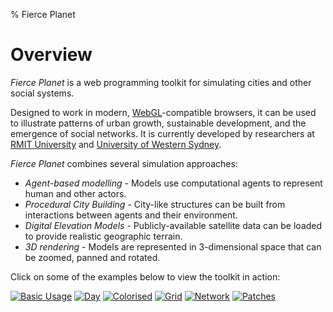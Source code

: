 % Fierce Planet


# Overview

*Fierce Planet* is a web programming toolkit for simulating cities and other social systems. 

Designed to work in modern, [WebGL](https://get.webgl.org/)-compatible browsers, it can be used to illustrate patterns of urban growth, sustainable development, and the emergence of social networks. It is currently developed by researchers at [RMIT University](http://www.rmit.edu.au) and [University of Western Sydney](http://www.uws.edu.au).

*Fierce Planet* combines several simulation approaches:

 - *Agent-based modelling* - Models use computational agents to represent human and other actors.
 - *Procedural City Building* - City-like structures can be built from interactions between agents and their environment.
 - *Digital Elevation Models* - Publicly-available satellite data can be loaded to provide realistic geographic terrain.
 - *3D rendering* - Models are represented in 3-dimensional space that can be zoomed, panned and rotated.


Click on some of the examples below to view the toolkit in action:

[![Basic Usage][2]][1]
[![Day][4]][3]
[![Colorised][6]][5]
[![Grid][8]][7]
[![Network][10]][9]
[![Patches][12]][11]


[1]: /examples/usage/basic.html
[2]: /images/usage-basic.png
[3]: /examples/usage/day.html
[4]: /images/usage-day.png
[5]: /examples/usage/colorised.html
[6]: /images/usage-colorised.png
[7]: /examples/usage/grid.html
[8]: /images/usage-grid.png
[9]: /examples/usage/networks.html
[10]: /images/usage-networks.png
[11]: /examples/usage/patch-grid.html
[12]: /images/usage-patch-grid.png

